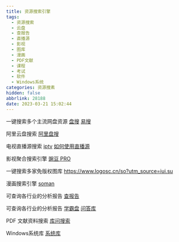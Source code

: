 ```yaml
---
title: 资源搜索引擎
tags:
  - 资源搜索
  - 云盘
  - 查报告
  - 直播源
  - 影视
  - 图库
  - 漫画
  - PDF文献
  - 课程
  - 考试
  - 软件
  - Windows系统
categories: 资源搜素
hidden: false
abbrlink: 28188
date: 2023-03-21 15:02:44
---
```


一键搜索多个主流网盘资源
[盘搜](https://pansearch.long2ice.io/)
[易搜](https://yiso.fun/)

阿里云盘搜索
[阿里盘搜](https://www.alipansou.com/?dalao.ru)

电视直播源搜索
[iptv](http://tonkiang.us/)
[如何使用直播源](https://funletu.com/13530/.html)

影视聚合搜索引擎
[豌豆 PRO](https://www.wandou.pro/?iui.su)

一键搜索多家免版权图库
https://www.logosc.cn/so?utm_source=iui.su

漫画搜索引擎
[soman](https://www.soman.com/?dalao.ru)

可查询各行业的分析报告
[查报告](http://report.seedsufe.com/)

可查询各行业的分析报告
[学霸盘](https://www.xuebapan.com/?dalao.ru)
[问答库](https://www.asklib.com/?dalao.ru)

PDF 文献资料搜索
[库问搜索](http://www.koovin.com/?dalao.ru)

Windows系统库
[系统库](https://www.xitongku.com)